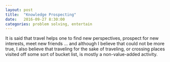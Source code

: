 ```yaml
---
layout: post
title:  "Knowledge Prospecting"
date:   2016-09-27 8:30:00
categories: problem solving, entertain
---
```

It is said that travel helps one to find new perspectives, prospect for new interests, meet new friends ... and although I believe that could not be more true, I also believe that traveling for the sake of traveling, or crossing places visited off some sort of bucket list, is mostly a non-value-added activity.
